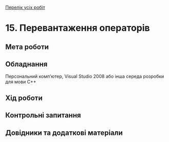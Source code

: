 [Перелік усіх робіт](README.md)

# 15. Перевантаження операторів

## Мета роботи 



## Обладнання

Персональний комп’ютер, Visual Studio 2008 або інша середа розробки для мови C++

## Хід роботи

## Контрольні запитання


## Довідники та додаткові матеріали